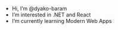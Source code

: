 - Hi, I’m @dyako-baram
- I’m interested in .NET and React 
- I’m currently learning Modern Web Apps
